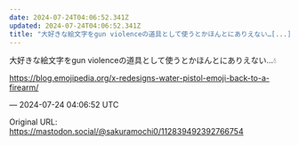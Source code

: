 ```yaml
---
date: 2024-07-24T04:06:52.341Z
updated: 2024-07-24T04:06:52.341Z
title: "大好きな絵文字をgun violenceの道具として使うとかほんとにありえない…[...]"
---
```


<p>大好きな絵文字をgun violenceの道具として使うとかほんとにありえない…💧</p><p><a href="https://blog.emojipedia.org/x-redesigns-water-pistol-emoji-back-to-a-firearm/" target="_blank" rel="nofollow noopener" translate="no"><span class="invisible">https://</span><span class="ellipsis">blog.emojipedia.org/x-redesign</span><span class="invisible">s-water-pistol-emoji-back-to-a-firearm/</span></a></p>

&mdash; 2024-07-24 04:06:52 UTC

Original URL: https://mastodon.social/@sakuramochi0/112839492392766754
